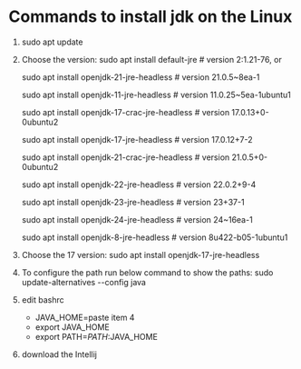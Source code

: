 # Commands to install jdk on the Linux
1. sudo apt update
2. Choose the version:
    sudo apt install default-jre                   # version 2:1.21-76, or
    
    sudo apt install openjdk-21-jre-headless       # version 21.0.5~8ea-1
    
    sudo apt install openjdk-11-jre-headless       # version 11.0.25~5ea-1ubuntu1
    
    sudo apt install openjdk-17-crac-jre-headless  # version 17.0.13+0-0ubuntu2
    
    sudo apt install openjdk-17-jre-headless       # version 17.0.12+7-2
    
    sudo apt install openjdk-21-crac-jre-headless  # version 21.0.5+0-0ubuntu2
    
    sudo apt install openjdk-22-jre-headless       # version 22.0.2+9-4
    
    sudo apt install openjdk-23-jre-headless       # version 23+37-1
    
    sudo apt install openjdk-24-jre-headless       # version 24~16ea-1
    
    sudo apt install openjdk-8-jre-headless        # version 8u422-b05-1ubuntu1
    
3. Choose the 17 version:
sudo apt install openjdk-17-jre-headless
4. To configure the path run below command to show the paths:
sudo update-alternatives --config java
5. edit bashrc
    - JAVA_HOME=paste item 4
    - export JAVA_HOME
    - export PATH=$PATH:$JAVA_HOME
6. download the Intellij
